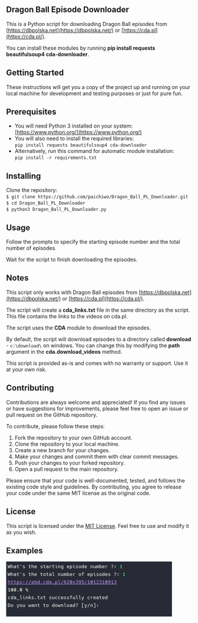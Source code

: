 ## **Dragon Ball Episode Downloader**

This is a Python script for downloading Dragon Ball episodes from [https://dbpolska.net](https://dbpolska.net/) or [https://cda.pl](https://cda.pl/).

You can install these modules by running **pip install requests beautifulsoup4 cda-downloader**.

## **Getting Started**

These instructions will get you a copy of the project up and running on your local machine for development and testing purposes or just for pure fun.

## **Prerequisites**

*   You will need Python 3 installed on your system: [https://www.python.org/](https://www.python.org/)
*   You will also need to install the required libraries:  
    `pip install requests beautifulsoup4 cda-downloader`
*   Alternatively, run this command for automatic module installation:  
    `pip install -r requirements.txt`

## **Installing**

Clone the repository:  
`$ git clone https://github.com/paichiwo/Dragon_Ball_PL_Downloader.git`  
`$ cd Dragon_Ball_PL_Downloader`  
`$ python3 Dragon_Ball_PL_Downloader.py`

## **Usage**

Follow the prompts to specify the starting episode number and the total number of episodes.

Wait for the script to finish downloading the episodes.

## **Notes**

This script only works with Dragon Ball episodes from [https://dbpolska.net](https://dbpolska.net/) or [https://cda.pl](https://cda.pl/).

The script will create a **cda\_links.txt** file in the same directory as the script. This file contains the links to the videos on cda.pl.

The script uses the **CDA** module to download the episodes.

By default, the script will download episodes to a directory called **download** - `c:\download\` on windows. You can change this by modifying the **path** argument in the **cda.download\_videos** method.

This script is provided as-is and comes with no warranty or support. Use it at your own risk.

## **Contributing**

Contributions are always welcome and appreciated! If you find any issues or have suggestions for improvements, please feel free to open an issue or pull request on the GitHub repository.

To contribute, please follow these steps:

1.  Fork the repository to your own GitHub account.
2.  Clone the repository to your local machine.
3.  Create a new branch for your changes.
4.  Make your changes and commit them with clear commit messages.
5.  Push your changes to your forked repository.
6.  Open a pull request to the main repository.

Please ensure that your code is well-documented, tested, and follows the existing code style and guidelines. By contributing, you agree to release your code under the same MIT license as the original code.

## **License**

This script is licensed under the [MIT License](https://opensource.org/licenses/MIT). Feel free to use and modify it as you wish.

## **Examples**
![](screenshot.png)